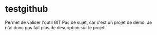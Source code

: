 # testgithub
Permet de valider l'outil GIT
Pas de sujet, car c'est un projet de démo.
Je n'ai donc pas fait plus de description sur le projet.
